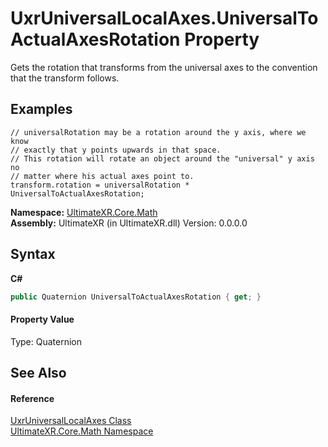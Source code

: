 # UxrUniversalLocalAxes.UniversalToActualAxesRotation Property 
 

Gets the rotation that transforms from the universal axes to the convention that the transform follows. 

## Examples

```
// universalRotation may be a rotation around the y axis, where we know
// exactly that y points upwards in that space.
// This rotation will rotate an object around the "universal" y axis no
// matter where his actual axes point to.
transform.rotation = universalRotation * UniversalToActualAxesRotation;
```


**Namespace:**&nbsp;<a href="N_UltimateXR_Core_Math">UltimateXR.Core.Math</a><br />**Assembly:**&nbsp;UltimateXR (in UltimateXR.dll) Version: 0.0.0.0

## Syntax

**C#**<br />
``` C#
public Quaternion UniversalToActualAxesRotation { get; }
```


#### Property Value
Type: Quaternion

## See Also


#### Reference
<a href="T_UltimateXR_Core_Math_UxrUniversalLocalAxes">UxrUniversalLocalAxes Class</a><br /><a href="N_UltimateXR_Core_Math">UltimateXR.Core.Math Namespace</a><br />